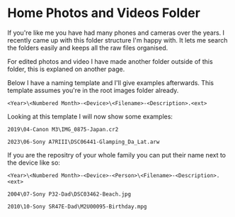 # Home Photos and Videos Folder
If you're like me you have had many phones and cameras over the years. I recently came up with this folder structure I'm happy with. It lets me search the folders easily and keeps all the raw files organised. 

For edited photos and video I have made another folder outside of this folder, this is explaned on another page. 

Below I have a naming template and I'll give examples afterwards. This template assumes you're in the root images folder already.

`<Year>\<Numbered Month>-<Device>\<Filename>-<Description>.<ext>`

Looking at this template I will now show some examples:

`2019\04-Canon M3\IMG_0875-Japan.cr2`

`2023\06-Sony A7RIII\DSC06441-Glamping_Da_Lat.arw`

If you are the repositry of your whole family you can put their name next to the device like so:

`<Year>\<Numbered Month>-<Device>-<Person>\<Filename>-<Description>.<ext>`

`2004\07-Sony P32-Dad\DSC03462-Beach.jpg`

`2010\10-Sony SR47E-Dad\M2U00095-Birthday.mpg`
